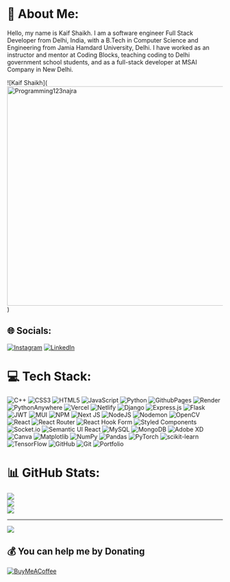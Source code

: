 # 💫 About Me:
Hello, my name is Kaif Shaikh. I am a software engineer Full Stack Developer from Delhi, India, with a B.Tech in Computer Science and Engineering from Jamia Hamdard University, Delhi. I have worked as an instructor and mentor at Coding Blocks, teaching coding to Delhi government school students, and as a full-stack developer at MSAI Company in New Delhi. 

![Kaif Shaikh](<a title="Markkuz123, CC BY-SA 4.0 &lt;https://creativecommons.org/licenses/by-sa/4.0&gt;, via Wikimedia Commons" href="https://commons.wikimedia.org/wiki/File:Programming123najra.gif"><img width="512" alt="Programming123najra" src="https://upload.wikimedia.org/wikipedia/commons/thumb/6/6f/Programming123najra.gif/512px-Programming123najra.gif?20220415084448"></a>) <!-- Replace with your actual image URL -->

## 🌐 Socials:
[![Instagram](https://img.shields.io/badge/Instagram-%23E4405F.svg?logo=Instagram&logoColor=white)](https://instagram.com/https://www.instagram.com/kaifshaikhsiddiqui/) [![LinkedIn](https://img.shields.io/badge/LinkedIn-%230077B5.svg?logo=linkedin&logoColor=white)](https://linkedin.com/in/https://www.linkedin.com/in/kaif-siddique-532498213/) 

# 💻 Tech Stack:
![C++](https://img.shields.io/badge/c++-%2300599C.svg?style=flat&logo=c%2B%2B&logoColor=white) 
![CSS3](https://img.shields.io/badge/css3-%231572B6.svg?style=flat&logo=css3&logoColor=white) 
![HTML5](https://img.shields.io/badge/html5-%23E34F26.svg?style=flat&logo=html5&logoColor=white) 
![JavaScript](https://img.shields.io/badge/javascript-%23323330.svg?style=flat&logo=javascript&logoColor=%23F7DF1E) 
![Python](https://img.shields.io/badge/python-3670A0?style=flat&logo=python&logoColor=ffdd54) 
![GithubPages](https://img.shields.io/badge/github%20pages-121013?style=flat&logo=github&logoColor=white) 
![Render](https://img.shields.io/badge/Render-%46E3B7.svg?style=flat&logo=render&logoColor=white) 
![PythonAnywhere](https://img.shields.io/badge/pythonanywhere-%232F9FD7.svg?style=flat&logo=pythonanywhere&logoColor=151515) 
![Vercel](https://img.shields.io/badge/vercel-%23000000.svg?style=flat&logo=vercel&logoColor=white) 
![Netlify](https://img.shields.io/badge/netlify-%23000000.svg?style=flat&logo=netlify&logoColor=#00C7B7) 
![Django](https://img.shields.io/badge/django-%23092E20.svg?style=flat&logo=django&logoColor=white) 
![Express.js](https://img.shields.io/badge/express.js-%23404d59.svg?style=flat&logo=express&logoColor=%2361DAFB) 
![Flask](https://img.shields.io/badge/flask-%23000.svg?style=flat&logo=flask&logoColor=white) 
![JWT](https://img.shields.io/badge/JWT-black?style=flat&logo=JSON%20web%20tokens) 
![MUI](https://img.shields.io/badge/MUI-%230081CB.svg?style=flat&logo=mui&logoColor=white) 
![NPM](https://img.shields.io/badge/NPM-%23CB3837.svg?style=flat&logo=npm&logoColor=white) 
![Next JS](https://img.shields.io/badge/Next-black?style=flat&logo=next.js&logoColor=white) 
![NodeJS](https://img.shields.io/badge/node.js-6DA55F?style=flat&logo=node.js&logoColor=white) 
![Nodemon](https://img.shields.io/badge/NODEMON-%23323330.svg?style=flat&logo=nodemon&logoColor=%BBDEAD) 
![OpenCV](https://img.shields.io/badge/opencv-%23white.svg?style=flat&logo=opencv&logoColor=white) 
![React](https://img.shields.io/badge/react-%2320232a.svg?style=flat&logo=react&logoColor=%2361DAFB) 
![React Router](https://img.shields.io/badge/React_Router-CA4245?style=flat&logo=react-router&logoColor=white) 
![React Hook Form](https://img.shields.io/badge/React%20Hook%20Form-%23EC5990.svg?style=flat&logo=reacthookform&logoColor=white) 
![Styled Components](https://img.shields.io/badge/styled--components-DB7093?style=flat&logo=styled-components&logoColor=white) 
![Socket.io](https://img.shields.io/badge/Socket.io-black?style=flat&logo=socket.io&badgeColor=010101) 
![Semantic UI React](https://img.shields.io/badge/Semantic%20UI%20React-%2335BDB2.svg?style=flat&logo=SemanticUIReact&logoColor=white) 
![MySQL](https://img.shields.io/badge/mysql-4479A1.svg?style=flat&logo=mysql&logoColor=white) 
![MongoDB](https://img.shields.io/badge/MongoDB-%234ea94b.svg?style=flat&logo=mongodb&logoColor=white) 
![Adobe XD](https://img.shields.io/badge/Adobe%20XD-470137?style=flat&logo=Adobe%20XD&logoColor=#FF61F6) 
![Canva](https://img.shields.io/badge/Canva-%2300C4CC.svg?style=flat&logo=Canva&logoColor=white) 
![Matplotlib](https://img.shields.io/badge/Matplotlib-%23ffffff.svg?style=flat&logo=Matplotlib&logoColor=black) 
![NumPy](https://img.shields.io/badge/numpy-%23013243.svg?style=flat&logo=numpy&logoColor=white) 
![Pandas](https://img.shields.io/badge/pandas-%23150458.svg?style=flat&logo=pandas&logoColor=white) 
![PyTorch](https://img.shields.io/badge/PyTorch-%23EE4C2C.svg?style=flat&logo=PyTorch&logoColor=white) 
![scikit-learn](https://img.shields.io/badge/scikit--learn-%23F7931E.svg?style=flat&logo=scikit-learn&logoColor=white) 
![TensorFlow](https://img.shields.io/badge/TensorFlow-%23FF6F00.svg?style=flat&logo=TensorFlow&logoColor=white) 
![GitHub](https://img.shields.io/badge/github-%23121011.svg?style=flat&logo=github&logoColor=white) 
![Git](https://img.shields.io/badge/git-%23F05033.svg?style=flat&logo=git&logoColor=white) 
![Portfolio](https://img.shields.io/badge/Portfolio-%23000000.svg?style=flat&logo=firefox&logoColor=#FF7139)

# 📊 GitHub Stats:
![](https://github-readme-stats.vercel.app/api?username=kaif21-cmd&theme=tokyonight&hide_border=true&include_all_commits=false&count_private=false)<br/>
![](https://github-readme-streak-stats.herokuapp.com/?user=kaif21-cmd&theme=tokyonight&hide_border=true)<br/>
![](https://github-readme-stats.vercel.app/api/top-langs/?username=kaif21-cmd&theme=tokyonight&hide_border=true&include_all_commits=false&count_private=false&layout=compact)

---
[![](https://visitcount.itsvg.in/api?id=kaif21-cmd&icon=0&color=0)](https://visitcount.itsvg.in)

  ## 💰 You can help me by Donating
  [![BuyMeACoffee](https://img.shields.io/badge/Buy%20Me%20a%20Coffee-ffdd00?style=for-the-badge&logo=buy-me-a-coffee&logoColor=black)](https://buymeacoffee.com/kaifshaikh) 

  
<!-- Proudly created with GPRM ( https://gprm.itsvg.in ) -->
